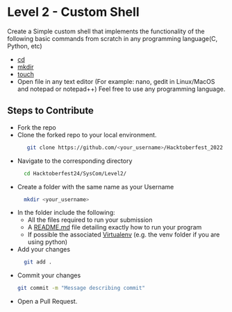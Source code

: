 # Level 2 - Custom Shell
Create a Simple custom shell that implements the functionality of the following basic commands from scratch in any programming language(C, Python, etc)
+ [cd](https://www.geeksforgeeks.org/cd-command-in-linux-with-examples/)
+ [mkdir](https://www.geeksforgeeks.org/mkdir-command-in-linux-with-examples/)
+ [touch](https://www.geeksforgeeks.org/touch-command-in-linux-with-examples/)
+ Open file in any text editor (For example: nano, gedit in Linux/MacOS and notepad or notepad++)
Feel free to use any programming language.

## Steps to Contribute
+ Fork the repo
+ Clone the forked repo to your local environment.
  ```bash
     git clone https://github.com/<your_username>/Hacktoberfest_2022
  ```
+ Navigate to the corresponding directory
  ```bash
    cd Hacktoberfest24/SysCom/Level2/
  ```
+ Create a folder with the same name as your Username
  ```bash
    mkdir <your_username>
  ```
+ In the folder include the following:
  - All the files required to run your submission
  - A [README.md](https://docs.github.com/en/get-started/writing-on-github/getting-started-with-writing-and-formatting-on-github/quickstart-for-writing-on-github) file detailing exactly how to run your program
  - If possible the associated [Virtualenv](https://docs.python.org/3/library/venv.html) (e.g. the venv folder if you are using python)
+ Add your changes
  ```bash
    git add .
  ```
+ Commit your changes
  ```bash
  git commit -m "Message describing commit"
  ```
+ Open a Pull Request.
